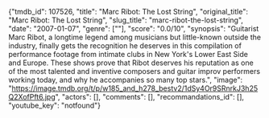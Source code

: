 {"tmdb_id": 107526, "title": "Marc Ribot: The Lost String", "original_title": "Marc Ribot: The Lost String", "slug_title": "marc-ribot-the-lost-string", "date": "2007-01-07", "genre": [""], "score": "0.0/10", "synopsis": "Guitarist Marc Ribot, a longtime legend among musicians but little-known outside the industry, finally gets the recognition he deserves in this compilation of performance footage from intimate clubs in New York's Lower East Side and Europe. These shows prove that Ribot deserves his reputation as one of the most talented and inventive composers and guitar improv performers working today, and why he accompanies so many top stars.", "image": "https://image.tmdb.org/t/p/w185_and_h278_bestv2/1dSy4Or9SRnrkJ3h25Q2XofPft6.jpg", "actors": [], "comments": [], "recommandations_id": [], "youtube_key": "notfound"}